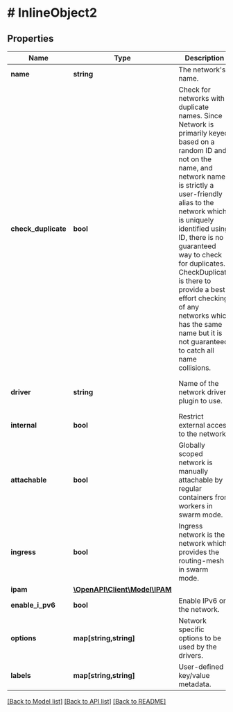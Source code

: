 # # InlineObject2

## Properties

Name | Type | Description | Notes
------------ | ------------- | ------------- | -------------
**name** | **string** | The network&#39;s name. | 
**check_duplicate** | **bool** | Check for networks with duplicate names. Since Network is primarily keyed based on a random ID and not on the name, and network name is strictly a user-friendly alias to the network which is uniquely identified using ID, there is no guaranteed way to check for duplicates. CheckDuplicate is there to provide a best effort checking of any networks which has the same name but it is not guaranteed to catch all name collisions. | [optional] 
**driver** | **string** | Name of the network driver plugin to use. | [optional] [default to 'bridge']
**internal** | **bool** | Restrict external access to the network. | [optional] 
**attachable** | **bool** | Globally scoped network is manually attachable by regular containers from workers in swarm mode. | [optional] 
**ingress** | **bool** | Ingress network is the network which provides the routing-mesh in swarm mode. | [optional] 
**ipam** | [**\OpenAPI\Client\Model\IPAM**](IPAM.md) |  | [optional] 
**enable_i_pv6** | **bool** | Enable IPv6 on the network. | [optional] 
**options** | **map[string,string]** | Network specific options to be used by the drivers. | [optional] 
**labels** | **map[string,string]** | User-defined key/value metadata. | [optional] 

[[Back to Model list]](../../README.md#documentation-for-models) [[Back to API list]](../../README.md#documentation-for-api-endpoints) [[Back to README]](../../README.md)


